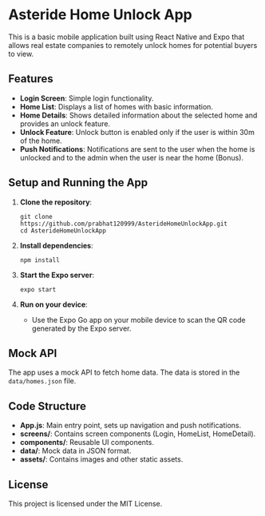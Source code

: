 # Asteride Home Unlock App

This is a basic mobile application built using React Native and Expo that allows real estate companies to remotely unlock homes for potential buyers to view.

## Features

- **Login Screen**: Simple login functionality.
- **Home List**: Displays a list of homes with basic information.
- **Home Details**: Shows detailed information about the selected home and provides an unlock feature.
- **Unlock Feature**: Unlock button is enabled only if the user is within 30m of the home.
- **Push Notifications**: Notifications are sent to the user when the home is unlocked and to the admin when the user is near the home (Bonus).

## Setup and Running the App

1. **Clone the repository**:
    ```
    git clone https://github.com/prabhat120999/AsterideHomeUnlockApp.git
    cd AsterideHomeUnlockApp
    ```

2. **Install dependencies**:
    ```
    npm install
    ```

3. **Start the Expo server**:
    ```
    expo start
    ```

4. **Run on your device**:
    - Use the Expo Go app on your mobile device to scan the QR code generated by the Expo server.
  
## Mock API

The app uses a mock API to fetch home data. The data is stored in the `data/homes.json` file.

## Code Structure

- **App.js**: Main entry point, sets up navigation and push notifications.
- **screens/**: Contains screen components (Login, HomeList, HomeDetail).
- **components/**: Reusable UI components.
- **data/**: Mock data in JSON format.
- **assets/**: Contains images and other static assets.

## License

This project is licensed under the MIT License.

